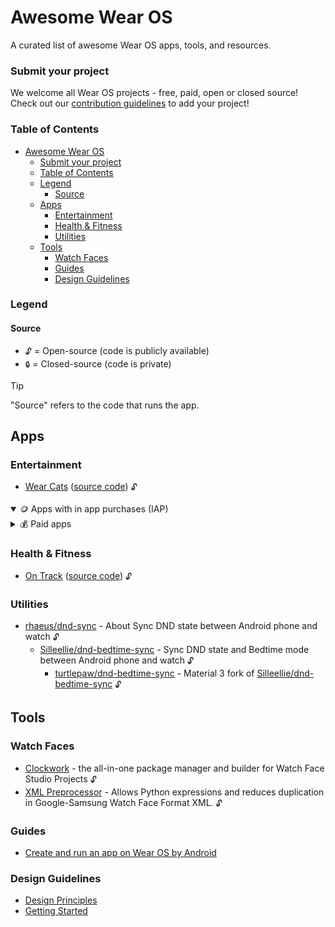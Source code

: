 # Awesome Wear OS

A curated list of awesome Wear OS apps, tools, and resources.

### Submit your project

We welcome all Wear OS projects - free, paid, open or closed source! Check out our [contribution guidelines](CONTRIBUTING.md) to add your project!

### Table of Contents

- [Awesome Wear OS](#awesome-wear-os)
  - [Submit your project](#submit-your-project)
  - [Table of Contents](#table-of-contents)
  - [Legend](#legend)
    - [Source](#source)
  - [Apps](#apps)
    - [Entertainment](#entertainment)
    - [Health \& Fitness](#health--fitness)
    - [Utilities](#utilities)
  - [Tools](#tools)
    - [Watch Faces](#watch-faces)
    - [Guides](#guides)
    - [Design Guidelines](#design-guidelines)

### Legend

#### Source

- `🔓` = Open-source (code is publicly available)
- `🔒` = Closed-source (code is private)

> [!TIP]
> "Source" refers to the code that runs the app.

## Apps

### Entertainment

- [Wear Cats](https://play.google.com/store/apps/details?id=com.turtlepaw.cats) ([source code](https://github.com/Turtlepaw/wear-cats)) `🔓`

<details open>
<summary>🪙 Apps with in app purchases (IAP)</summary>
</details>

<details>
<summary>💰 Paid apps</summary>
</details>

### Health & Fitness

- [On Track](https://play.google.com/store/apps/details?id=au.gondwanasoftware.ontrack) ([source code](https://github.com/gondwanasoft/wear-os-on-track/tree/master)) `🔓`

### Utilities

- [rhaeus/dnd-sync](https://github.com/rhaeus/dnd-sync) - About
  Sync DND state between Android phone and watch `🔓`
  - [Silleellie/dnd-bedtime-sync](https://github.com/Silleellie/dnd-bedtime-sync) - Sync DND state and Bedtime mode between Android phone and watch `🔓`
    - [turtlepaw/dnd-bedtime-sync](https://github.com/turtlepaw/dnd-bedtime-sync) - Material 3 fork of [Silleellie/dnd-bedtime-sync](https://github.com/Silleellie/dnd-bedtime-sync) `🔓`

## Tools

### Watch Faces

- [Clockwork](https://github.com/Turtlepaw/clockwork) - the all-in-one package manager and builder for Watch Face Studio Projects `🔓`
- [XML Preprocessor](https://github.com/gondwanasoft/xml-preprocessor) - Allows Python expressions and reduces duplication in Google-Samsung Watch Face Format XML. `🔓`

### Guides

- [Create and run an app on Wear OS by Android](https://developer.android.com/training/wearables/get-started/creating)

### Design Guidelines

- [Design Principles](https://developer.android.com/design/ui/wear/guides/foundations/design-principles)
- [Getting Started](https://developer.android.com/design/ui/wear/guides/foundations/getting-started)
